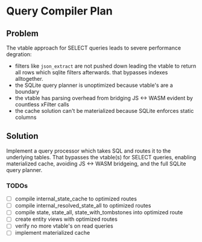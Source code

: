 # Query Compiler Plan

## Problem

The vtable approach for SELECT queries leads to severe performance degration:

- filters like `json_extract` are not pushed down leading the vtable to return all rows which sqlite filters afterwards. that bypasses indexes alltogether.
- the SQLite query planner is unoptimized because vtable's are a boundary
- the vtable has parsing overhead from bridging JS <-> WASM evident by countless xFilter calls
- the cache solution can't be materialized because SQLite enforces static columns

## Solution

Implement a query processor which takes SQL and routes it to the underlying tables. That bypasses the vtable(s) for SELECT queries, enabling materialized cache, avoiding JS <-> WASM bridgeing, and the full SQLite query planner.

### TODOs

- [ ] compile internal_state_cache to optimized routes
- [ ] compile internal_resolved_state_all to optimized routes
- [ ] compile state, state_all, state_with_tombstones into optimized route
- [ ] create entity views with optimized routes
- [ ] verify no more vtable's on read queries
- [ ] implement materialized cache
